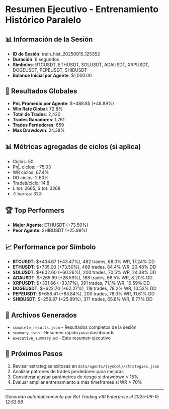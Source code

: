 # Resumen Ejecutivo - Entrenamiento Histórico Paralelo

## 📊 Información de la Sesión
- **ID de Sesión**: train_hist_20250915_125352
- **Duración**: 6 segundos
- **Símbolos**: BTCUSDT, ETHUSDT, SOLUSDT, ADAUSDT, XRPUSDT, DOGEUSDT, PEPEUSDT, SHIBUSDT
- **Balance Inicial por Agente**: $1,000.00

## 🎯 Resultados Globales
- **PnL Promedio por Agente**: $+488.85 (+48.89%)
- **Win Rate Global**: 72.8%
- **Total de Trades**: 2,420
- **Trades Ganadores**: 1,761
- **Trades Perdedores**: 659
- **Max Drawdown**: 24.38%

## 📊 Métricas agregadas de ciclos (si aplica)
- Ciclos: 50
- PnL̄ ciclos: +75.03
- WR̄ ciclos: 67.4%
- DD̄ ciclos: 2.60%
- Trades̄/ciclo: 14.8
- L tot: 2665, S tot: 3268
- ⏱̄ barras: 31.3


## 🏆 Top Performers
- **Mejor Agente**: ETHUSDT (+73.50%)
- **Peor Agente**: SHIBUSDT (+25.99%)

## 📈 Performance por Símbolo
- **BTCUSDT**: $+434.67 (+43.47%), 482 trades, 68.0% WR, 17.24% DD
- **ETHUSDT**: $+735.00 (+73.50%), 469 trades, 84.4% WR, 20.48% DD
- **SOLUSDT**: $+602.60 (+60.26%), 200 trades, 70.5% WR, 24.38% DD
- **ADAUSDT**: $+265.89 (+26.59%), 188 trades, 66.5% WR, 8.20% DD
- **XRPUSDT**: $+331.66 (+33.17%), 391 trades, 71.1% WR, 10.59% DD
- **DOGEUSDT**: $+622.70 (+62.27%), 119 trades, 78.2% WR, 10.52% DD
- **PEPEUSDT**: $+658.41 (+65.84%), 200 trades, 78.0% WR, 11.61% DD
- **SHIBUSDT**: $+259.87 (+25.99%), 371 trades, 65.8% WR, 8.77% DD

## 📁 Archivos Generados
- `complete_results.json` - Resultados completos de la sesión
- `summary.json` - Resumen rápido para dashboards
- `executive_summary.md` - Este resumen ejecutivo

## 🎯 Próximos Pasos
1. Revisar estrategias exitosas en `data/agents/{symbol}/strategies.json`
2. Analizar patrones de trades perdedores para mejoras
3. Considerar ajustar parámetros de riesgo si drawdown > 15%
4. Evaluar ampliar entrenamiento a más timeframes si WR > 70%

---
*Generado automáticamente por Bot Trading v10 Enterprise el 2025-09-15 12:53:58*
